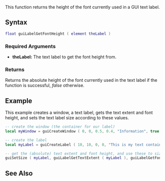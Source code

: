 This function returns the height of the font currently used in a GUI text label.

Syntax
------

``` lua
float guiLabelGetFontHeight ( element theLabel )
```

### Required Arguments

-   **theLabel:** The text label to get the font height from.

### Returns

Returns the absolute height of the font currently used in the text label if the function is successful, *false* otherwise.

Example
-------

This example creates a window, a text label, gets the text extent and font height, and sets the text label size according to these values.

``` lua
-- create the window (the container for our label)
local myWindow = guiCreateWindow ( 0, 0, 0.5, 0.4, "Information", true )

-- create the label
local myLabel = guiCreateLabel ( 10, 10, 0, 0, "This is my text container", false, myWindow )

-- get the (absolute) text extent and font height, and use these to size the label
guiSetSize ( myLabel, guiLabelGetTextExtent ( myLabel ), guiLabelGetFontHeight ( myLabel ), false )
```

See Also
--------

